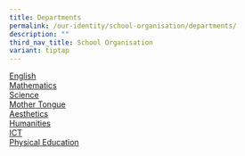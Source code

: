 ```yaml
---
title: Departments
permalink: /our-identity/school-organisation/departments/
description: ""
third_nav_title: School Organisation
variant: tiptap
---
```

<p><u><a href="/our-identity/school-organisation/teaching-staff/english">English</a><br><a href="/our-identity/school-organisation/teaching-staff/mathematics">Mathematics</a><br><a href="/our-identity/school-organisation/teaching-staff/science">Science</a><br><a href="/our-identity/school-organisation/teaching-staff/mother-tongue">Mother Tongue</a><br><a href="/our-identity/school-organisation/teaching-staff/aesthetics">Aesthetics</a><br><a href="/our-identity/school-organisation/teaching-staff/humanities">Humanities</a><br><a href="/our-identity/school-organisation/teaching-staff/ict">ICT</a><br><a href="/our-identity/school-organisation/teaching-staff/physical-education">Physical Education</a></u></p>